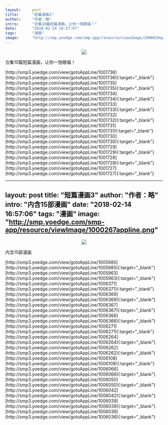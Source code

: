 ```yaml
---
layout:     post
title:      "短篇漫画3"
author:     "作者：略"
intro:      "合集10篇短篇漫画，让你一饱眼福！"
date:       "2018-02-14 16:57:07"
tags:       "漫画"
image:      "http://smp.yoedge.com/smp-app/resource/viewImage/1000029appline.png"
---
```

<div style="text-align: center">
<p><img src="http://smp.yoedge.com/smp-app/resource/viewImage/1000029appline.png"/></p>
</div>
<p class="post-meta">
<span>合集10篇短篇漫画，让你一饱眼福！</span>
</p>
[http://smp3.yoedge.com/view/gotoAppLine/1001736](http://smp3.yoedge.com/view/gotoAppLine/1001736){:target="_blank"}
[http://smp3.yoedge.com/view/gotoAppLine/1001735](http://smp3.yoedge.com/view/gotoAppLine/1001735){:target="_blank"}
[http://smp3.yoedge.com/view/gotoAppLine/1001734](http://smp3.yoedge.com/view/gotoAppLine/1001734){:target="_blank"}
[http://smp3.yoedge.com/view/gotoAppLine/1001733](http://smp3.yoedge.com/view/gotoAppLine/1001733){:target="_blank"}
[http://smp3.yoedge.com/view/gotoAppLine/1001732](http://smp3.yoedge.com/view/gotoAppLine/1001732){:target="_blank"}
[http://smp3.yoedge.com/view/gotoAppLine/1001731](http://smp3.yoedge.com/view/gotoAppLine/1001731){:target="_blank"}
[http://smp3.yoedge.com/view/gotoAppLine/1001730](http://smp3.yoedge.com/view/gotoAppLine/1001730){:target="_blank"}
[http://smp3.yoedge.com/view/gotoAppLine/1001729](http://smp3.yoedge.com/view/gotoAppLine/1001729){:target="_blank"}
[http://smp3.yoedge.com/view/gotoAppLine/1001728](http://smp3.yoedge.com/view/gotoAppLine/1001728){:target="_blank"}
[http://smp3.yoedge.com/view/gotoAppLine/1001727](http://smp3.yoedge.com/view/gotoAppLine/1001727){:target="_blank"}


---
layout:     post
title:      "短篇漫画3"
author:     "作者：略"
intro:      "内含15部漫画"
date:       "2018-02-14 16:57:06"
tags:       "漫画"
image:      "http://smp.yoedge.com/smp-app/resource/viewImage/1000267appline.png"
---
<div style="text-align: center">
<p><img src="http://smp.yoedge.com/smp-app/resource/viewImage/1000267appline.png"/></p>
</div>
<p class="post-meta">
<span>内含15部漫画</span>
</p>
[http://smp3.yoedge.com/view/gotoAppLine/1005985](http://smp3.yoedge.com/view/gotoAppLine/1005985){:target="_blank"}
[http://smp3.yoedge.com/view/gotoAppLine/1005963](http://smp3.yoedge.com/view/gotoAppLine/1005963){:target="_blank"}
[http://smp3.yoedge.com/view/gotoAppLine/1006371](http://smp3.yoedge.com/view/gotoAppLine/1006371){:target="_blank"}
[http://smp3.yoedge.com/view/gotoAppLine/1006369](http://smp3.yoedge.com/view/gotoAppLine/1006369){:target="_blank"}
[http://smp3.yoedge.com/view/gotoAppLine/1006367](http://smp3.yoedge.com/view/gotoAppLine/1006367){:target="_blank"}
[http://smp3.yoedge.com/view/gotoAppLine/1006366](http://smp3.yoedge.com/view/gotoAppLine/1006366){:target="_blank"}
[http://smp3.yoedge.com/view/gotoAppLine/1006271](http://smp3.yoedge.com/view/gotoAppLine/1006271){:target="_blank"}
[http://smp3.yoedge.com/view/gotoAppLine/1006264](http://smp3.yoedge.com/view/gotoAppLine/1006264){:target="_blank"}
[http://smp3.yoedge.com/view/gotoAppLine/1006262](http://smp3.yoedge.com/view/gotoAppLine/1006262){:target="_blank"}
[http://smp3.yoedge.com/view/gotoAppLine/1006108](http://smp3.yoedge.com/view/gotoAppLine/1006108){:target="_blank"}
[http://smp3.yoedge.com/view/gotoAppLine/1006066](http://smp3.yoedge.com/view/gotoAppLine/1006066){:target="_blank"}
[http://smp3.yoedge.com/view/gotoAppLine/1006050](http://smp3.yoedge.com/view/gotoAppLine/1006050){:target="_blank"}
[http://smp3.yoedge.com/view/gotoAppLine/1006042](http://smp3.yoedge.com/view/gotoAppLine/1006042){:target="_blank"}
[http://smp3.yoedge.com/view/gotoAppLine/1006039](http://smp3.yoedge.com/view/gotoAppLine/1006039){:target="_blank"}
[http://smp3.yoedge.com/view/gotoAppLine/1006036](http://smp3.yoedge.com/view/gotoAppLine/1006036){:target="_blank"}


